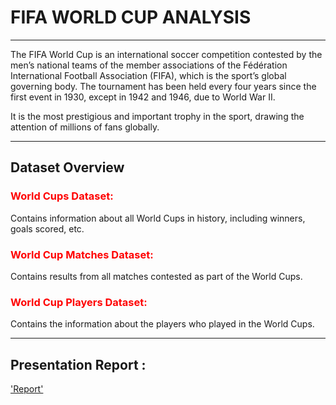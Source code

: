 # FIFA WORLD CUP ANALYSIS
---
The FIFA World Cup is an international soccer competition contested by the men’s national teams of the member associations of the Fédération International Football Association (FIFA), which is the sport’s global governing body. The tournament has been held every four years since the first event in 1930, except in 1942 and 1946, due to World War II.

It is the most prestigious and important trophy in the sport, drawing the attention of millions of fans globally.

---
## Dataset Overview 

### <font color = 'red'><b>World Cups Dataset:</b></font>
Contains information about all World Cups in history, including winners, goals scored, etc.

### <font color = 'red'><b>World Cup Matches Dataset:</b></font>
Contains results from all matches contested as part of the World Cups.

### <font color = 'red'><b>World Cup Players Dataset:</b></font>
Contains the information about the players who played in the World Cups.

---
## Presentation Report :
['Report'](https://www.canva.com/design/DAGH2soF078/1bawTY7mThMfcYZ9Vujc6w/view?utm_content=DAGH2soF078&utm_campaign=designshare&utm_medium=link&utm_source=editor)